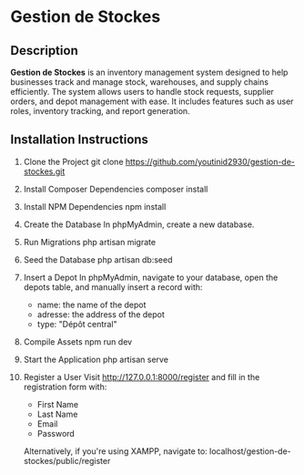 # Gestion de Stockes

## Description

**Gestion de Stockes** is an inventory management system designed to help businesses track and manage stock, warehouses, and supply chains efficiently. The system allows users to handle stock requests, supplier orders, and depot management with ease. It includes features such as user roles, inventory tracking, and report generation.

## Installation Instructions

1. Clone the Project
   git clone https://github.com/youtinid2930/gestion-de-stockes.git

2. Install Composer Dependencies
   composer install

3. Install NPM Dependencies
   npm install

4. Create the Database
   In phpMyAdmin, create a new database.

5. Run Migrations
   php artisan migrate

6. Seed the Database
   php artisan db:seed

7. Insert a Depot
   In phpMyAdmin, navigate to your database, open the depots table, and manually insert a record with:
   - name: the name of the depot
   - adresse: the address of the depot
   - type: "Dépôt central"

8. Compile Assets
   npm run dev

9. Start the Application
   php artisan serve

10. Register a User
    Visit http://127.0.0.1:8000/register and fill in the registration form with:
    - First Name
    - Last Name
    - Email
    - Password

    Alternatively, if you're using XAMPP, navigate to:
    localhost/gestion-de-stockes/public/register
